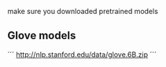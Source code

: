 make sure you downloaded pretrained models

Glove models
------------
´´´
http://nlp.stanford.edu/data/glove.6B.zip
´´´
